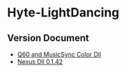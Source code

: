 # Hyte-LightDancing
## Version Document
* [Q60 and MusicSync Color Dll](https://docs.google.com/document/d/1_qWg1Zm1ccjUm0TufHIwEbdvcFLHhBHS1F0Vw0cq20I/edit)
* [Nexus Dll 0.1.42](https://docs.google.com/document/d/1vvAtIHicpl0EsGlbcLi5dr20O4-e90E9Yrx_eclh5lU/edit)

